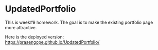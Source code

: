 # UpdatedPortfolio
This is week#9 homework. The goal is to make the existing portfolio page more attractive.

Here is the deployed version: https://prasengope.github.io/UpdatedPortfolio/